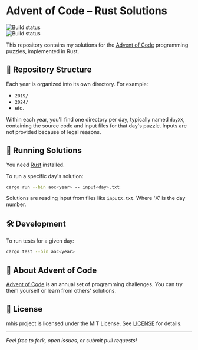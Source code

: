 # Advent of Code – Rust Solutions

![Build status](https://github.com/mmacz/aoc/actions/workflows/aoc2024.yml/badge.svg)
\
![Build status](https://github.com/mmacz/aoc/actions/workflows/aoc2019.yml/badge.svg)

This repository contains my solutions for the [Advent of Code](https://adventofcode.com/) programming puzzles, implemented in Rust.

## 📁 Repository Structure

Each year is organized into its own directory. For example:
- `2019/`
- `2024/`
- etc.

Within each year, you'll find one directory per day, typically named `dayXX`, containing the source code and input files for that day's puzzle. Inputs are not provided because of legal reasons.

## 🚀 Running Solutions

You need [Rust](https://www.rust-lang.org/) installed.

To run a specific day's solution:
```bash
cargo run --bin aoc<year> -- input<day>.txt
```

Solutions are reading input from files like `inputX.txt`. Where 'X' is the day number.

## 🛠️ Development

To run tests for a given day:
```bash
cargo test --bin aoc<year>
```

## 🌟 About Advent of Code

[Advent of Code](https://adventofcode.com/) is an annual set of programming challenges. You can try them yourself or learn from others' solutions.

## 📄 License

mhis project is licensed under the MIT License. See [LICENSE](LICENSE) for details.

---

*Feel free to fork, open issues, or submit pull requests!*

